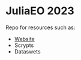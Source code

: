 # JuliaEO 2023
Repo for resources such as:
 + [Website](https://aircentre.github.io/JuliaEO/ "Up-to-date program")
 + Scrypts
 + Dataswets



